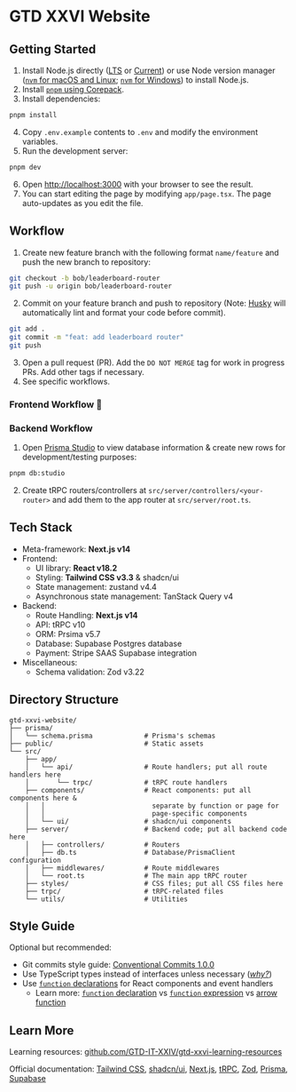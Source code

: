 # GTD XXVI Website

## Getting Started

1. Install Node.js directly ([LTS](https://nodejs.org/en/download/) or [Current](https://nodejs.org/en/download/current)) or use Node version manager ([`nvm` for macOS and Linux](https://github.com/nvm-sh/nvm?tab=readme-ov-file#installing-and-updating); [`nvm` for Windows](https://github.com/coreybutler/nvm-windows?tab=readme-ov-file#overview)) to install Node.js.
2. Install [`pnpm` using Corepack](https://pnpm.io/installation#using-corepack).
3. Install dependencies:

```bash
pnpm install
```

4. Copy `.env.example` contents to `.env` and modify the environment variables.
5. Run the development server:

```bash
pnpm dev
```

6. Open [http://localhost:3000](http://localhost:3000) with your browser to see the result.
7. You can start editing the page by modifying `app/page.tsx`. The page auto-updates as you edit the file.

## Workflow

1. Create new feature branch with the following format `name/feature` and push the new branch to repository:

```bash
git checkout -b bob/leaderboard-router
git push -u origin bob/leaderboard-router
```

2. Commit on your feature branch and push to repository (Note: [Husky](https://typicode.github.io/husky/) will automatically lint and format your code before commit).

```bash
git add .
git commit -m "feat: add leaderboard router"
git push
```

3. Open a pull request (PR). Add the `DO NOT MERGE` tag for work in progress PRs. Add other tags if necessary.
4. See specific workflows.

### Frontend Workflow :construction:

### Backend Workflow

1. Open [Prisma Studio](https://www.prisma.io/studio) to view database information & create new rows for development/testing purposes:

```bash
pnpm db:studio
```

2. Create tRPC routers/controllers at `src/server/controllers/<your-router>` and add them to the app router at `src/server/root.ts`.

## Tech Stack

- Meta-framework: **Next.js v14**
- Frontend:
  - UI library: **React v18.2**
  - Styling: **Tailwind CSS v3.3** & shadcn/ui
  - State management: zustand v4.4
  - Asynchronous state management: TanStack Query v4
- Backend:
  - Route Handling: **Next.js v14**
  - API: tRPC v10
  - ORM: Prsima v5.7
  - Database: Supabase Postgres database
  - Payment: Stripe SAAS Supabase integration
- Miscellaneous:
  - Schema validation: Zod v3.22

## Directory Structure

```
gtd-xxvi-website/
├── prisma/
│   └── schema.prisma             # Prisma's schemas
├── public/                       # Static assets
└── src/
    ├── app/
    │   └── api/                  # Route handlers; put all route handlers here
    │       └── trpc/             # tRPC route handlers
    ├── components/               # React components: put all components here &
    │   │                           separate by function or page for
    │   │                           page-specific components
    │   └── ui/                   # shadcn/ui components
    ├── server/                   # Backend code; put all backend code here
    │   ├── controllers/          # Routers
    │   ├── db.ts                 # Database/PrismaClient configuration
    │   ├── middlewares/          # Route middlewares
    │   └── root.ts               # The main app tRPC router
    ├── styles/                   # CSS files; put all CSS files here
    ├── trpc/                     # tRPC-related files
    └── utils/                    # Utilities
```

## Style Guide

Optional but recommended:

- Git commits style guide: [Conventional Commits 1.0.0](https://www.conventionalcommits.org/en/v1.0.0/)
- Use TypeScript types instead of interfaces unless necessary ([_why?_](https://youtu.be/zM9UPcIyyhQ?si=TI7vrg4OZAOpBd1x))
- Use [`function` declarations](https://developer.mozilla.org/en-US/docs/Web/JavaScript/Reference/Statements/function) for React components and event handlers
  - Learn more: [`function` declaration](https://developer.mozilla.org/en-US/docs/Web/JavaScript/Reference/Statements/function#hoisting) vs [`function` expression](https://developer.mozilla.org/en-US/docs/Web/JavaScript/Reference/Operators/function) vs [arrow function](https://developer.mozilla.org/en-US/docs/Web/JavaScript/Reference/Functions/Arrow_functions)

## Learn More

Learning resources: [github.com/GTD-IT-XXIV/gtd-xxvi-learning-resources](https://github.com/GTD-IT-XXIV/gtd-xxvi-learning-resources)

Official documentation: [Tailwind CSS](https://tailwindcss.com/docs/utility-first), [shadcn/ui](https://ui.shadcn.com/docs/cli), [Next.js](https://nextjs.org/docs), [tRPC](https://trpc.io/docs), [Zod](https://zod.dev/), [Prisma](https://www.prisma.io/docs/orm), [Supabase](https://supabase.com/docs)
